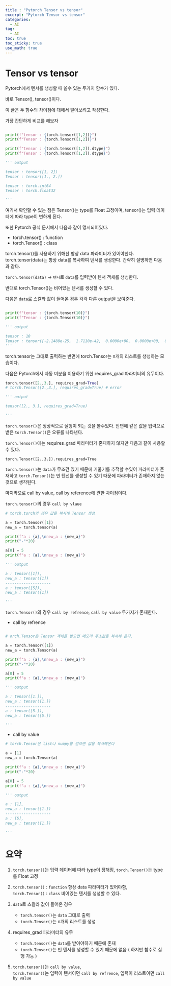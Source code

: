 ```yaml
---
title : "Pytorch Tensor vs tensor"
excerpt: "Pytorch Tensor vs tensor"
categories:
  - AI
tag:
  - AI
toc: true
toc_sticky: true
use_math: true
---
```


# Tensor vs tensor

Pytorch에서 텐서를 생성할 때 쓸수 있는 두가지 함수가 있다.

바로 Tensor(), tensor()이다.

이 글은 두 함수의 차이점에 대해서 알아보려고 작성한다.

가장 간단하게 비교를 해보자

```python

print(f"tensor : {torch.tensor([1,2])}")
print(f"Tensor : {torch.Tensor([1,2])}")

print(f"tensor : {torch.tensor([1,2]).dtype}")
print(f"Tensor : {torch.Tensor([1,2]).dtype}")

''' output

tensor : tensor([1, 2])
Tensor : tensor([1., 2.])

tensor : torch.int64
Tensor : torch.float32

'''
```

여기서 확인할 수 있는 점은 Tensor()는 type를 Float 고정이며, tensor()는 입력 데이터에 따라 type이 변하게 된다.

또한 Pytorch 공식 문서에서 다음과 같이 명시되어있다.

- torch.tensor() : function
- torch.Tensor() : class

torch.tensor()를 사용하기 위해선 항상 data 파라미터가 있어야한다. torch.tensor(data)는 항상 data를 복사하여 텐서를 생성한다. 간략히 설명하면 다음과 같다.

`torch.tensor(data)` -> `텐서`로 `data`를 입력받아 텐서 객체를 생성한다.

반대로 torch.Tensor()는 비어있는 텐서를 생성할 수 있다.

다음은 `data`로 스칼라 값이 들어온 경우 각각 다른 output을 보여준다.

```python

print(f"tensor : {torch.tensor(10)}")
print(f"Tensor : {torch.Tensor(10)}")

''' output

tensor : 10
Tensor : tensor([-2.1488e-25,  1.7110e-42,  0.0000e+00,  0.0000e+00,  0.0000e+00,0.0000e+00,  0.0000e+00,  0.0000e+00,  0.0000e+00,  0.0000e+00])
'''
```

torch.tensor는 그대로 출력하는 반면에 torch.Tensor는 n개의 리스트를 생성하는 모습이다.

다음은 Pytorch에서 자동 미분을 이용하기 위한 requires_grad 파라미터의 유무이다.

```python
torch.tensor([2.,3.], requires_grad=True)
# torch.Tensor([2.,3.], requires_grad=True) # error

''' output

tensor([2., 3.], requires_grad=True)

'''
```

`torch.tensor()`은 정상적으로 실행이 되는 것을 볼수있다. 반면에 같은 값을 입력으로 받은 `torch.Tensor()`은 오류를 나타낸다.

`torch.Tensor()`에는 requires_grad 파라미터가 존재하지 않지만 다음과 같이 사용할 수 있다.

`torch.Tensor([2.,3.]).requires_grad=True`

`torch.tensor()`는 `data`가 무조건 있기 때문에 기울기를 추적할 수있어 파라미터가 존재하고 `torch.Tensor()`는 빈 텐선를 생성할 수 있기 때문에 파라미터가 존재하지 않는 것으로 생각된다. 

마지막으로 call by value, call by reference에 관한 차이점이다. 

`torch.tensor()`의 경우 `call by vlaue`

```python
# torch.torch의 경우 값을 복사해 Tensor 생성

a = torch.tensor([1])
new_a = torch.tensor(a)

print(f"a : {a},\nnew_a : {new_a}")
print("-"*20)

a[0] = 5
print(f"a : {a},\nnew_a : {new_a}")

''' output

a : tensor([1]),
new_a : tensor([1])
--------------------
a : tensor([5]),
new_a : tensor([1])

'''
```

`torch.Tensor()`의 경우 `call by refrence`, `call by value` 두가지가 존재한다.

- call by refrence

```python

# orch.Tensor은 Tensor 객체를 받으면 메모리 주소값을 복사해 온다.

a = torch.Tensor([1])
new_a = torch.Tensor(a)

print(f"a : {a},\nnew_a : {new_a}")
print("-"*20)

a[0] = 5
print(f"a : {a},\nnew_a : {new_a}")

''' output

a : tensor([1.]),
new_a : tensor([1.])
--------------------
a : tensor([5.]),
new_a : tensor([5.])

'''
```

- call by value

```python
# torch.Tensor은 list나 numpy를 받으면 값을 복사해온다

a = [1]
new_a = torch.Tensor(a)

print(f"a : {a},\nnew_a : {new_a}")
print("-"*20)

a[0] = 5
print(f"a : {a},\nnew_a : {new_a}")

''' output

a : [1],
new_a : tensor([1.])
--------------------
a : [5],
new_a : tensor([1.])

'''
```

# 요약

1. `torch.tensor()`는 입력 데이터에 따라 type이 정해짐, `torch.Tensor()`는 type를 Float 고정

2. `torch.tensor()` : `function` 항상 data 파라미터가 있어야함,  
`torch.Tensor()` : `class` 비어있는 텐서를 생성할 수 있다.

3. `data`로 스칼라 값이 들어온 경우
    - `torch.tensor()`는 `data` 그대로 출력
    - `torch.Tensor()`는 n개의 리스트를 생성

4. requires_grad 파라미터의 유무
    - `torch.tensor()`는 `data`를 받아야하기 때문에 존재
    - `torch.Tensor()`는 빈 텐서를 생성할 수 있기 때문에 없음 ( 하지만 함수로 실행 가능 )

5. `torch.tensor()`는 `call by value`,  
`torch.Tensor()`는 입력이 텐서이면 `call by refrence`, 입력이 리스트이면 `call by value`